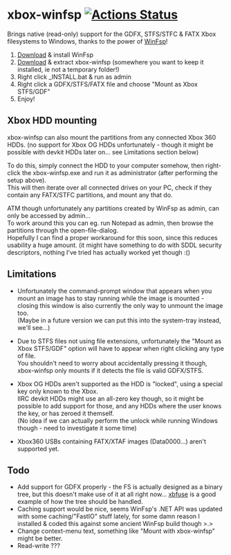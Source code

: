 # xbox-winfsp [![Actions Status](https://github.com/emoose/xbox-winfsp/workflows/CI/badge.svg)](https://github.com/emoose/xbox-winfsp/actions?query=workflow%3ACI)

Brings native (read-only) support for the GDFX, STFS/STFC & FATX Xbox filesystems to Windows, thanks to the power of [WinFsp](https://github.com/billziss-gh/winfsp)!

1. [Download](https://github.com/billziss-gh/winfsp/releases) & install WinFsp
2. [Download](https://github.com/emoose/xbox-winfsp/releases) & extract xbox-winfsp (somewhere you want to keep it installed, ie not a temporary folder!)
3. Right click _INSTALL.bat & run as admin
4. Right click a GDFX/STFS/FATX file and choose "Mount as Xbox STFS/GDF"
5. Enjoy!

## Xbox HDD mounting
xbox-winfsp can also mount the partitions from any connected Xbox 360 HDDs.
(no support for Xbox OG HDDs unfortunately - though it might be possible with devkit HDDs later on... see Limitations section below)

To do this, simply connect the HDD to your computer somehow, then right-click the xbox-winfsp.exe and run it as administrator (after performing the setup above).  
This will then iterate over all connected drives on your PC, check if they contain any FATX/STFC partitions, and mount any that do.

ATM though unfortunately any partitions created by WinFsp as admin, can only be accessed by admin...  
To work around this you can eg. run Notepad as admin, then browse the partitions through the open-file-dialog.  
Hopefully I can find a proper workaround for this soon, since this reduces usability a huge amount. (it might have something to do with SDDL security descriptors, nothing I've tried has actually worked yet though :()

## Limitations
- Unfortunately the command-prompt window that appears when you mount an image has to stay running while the image is mounted - closing this window is also currently the only way to unmount the image too.  
(Maybe in a future version we can put this into the system-tray instead, we'll see...)

- Due to STFS files not using file extensions, unfortunately the "Mount as Xbox STFS/GDF" option will have to appear when right clicking any type of file.  
You shouldn't need to worry about accidentally pressing it though, xbox-winfsp only mounts if it detects the file is valid GDFX/STFS.

- Xbox OG HDDs aren't supported as the HDD is "locked", using a special key only known to the Xbox.  
IIRC devkit HDDs might use an all-zero key though, so it might be possible to add support for those, and any HDDs where the user knows the key, or has zeroed it themself.  
(No idea if we can actually perform the unlock while running Windows though - need to investigate it some time)

- Xbox360 USBs containing FATX/XTAF images (Data0000...) aren't supported yet.

## Todo
- Add support for GDFX properly - the FS is actually designed as a binary tree, but this doesn't make use of it at all right now... [xbfuse](https://github.com/multimediamike/xbfuse) is a good example of how the tree should be handled.
- Caching support would be nice, seems WinFsp's .NET API was updated with some caching/"FastIO" stuff lately, for some damn reason I installed & coded this against some ancient WinFsp build though >.>
- Change context-menu text, something like "Mount with xbox-winfsp" might be better.
- Read-write ???
